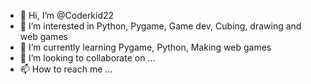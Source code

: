 - 👋 Hi, I’m @Coderkid22
- 👀 I’m interested in Python, Pygame, Game dev, Cubing, drawing and web games
- 🌱 I’m currently learning Pygame, Python, Making web games
- 💞️ I’m looking to collaborate on ...
- 📫 How to reach me ...

<!---
Coderkid22/Coderkid22 is a ✨ special ✨ repository because its `README.md` (this file) appears on your GitHub profile.
You can click the Preview link to take a look at your changes.
--->
